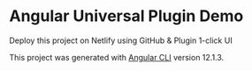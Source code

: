 # Angular Universal Plugin Demo

Deploy this project on Netlify using GitHub & Plugin 1-click UI

This project was generated with [Angular CLI](https://github.com/angular/angular-cli) version 12.1.3.
